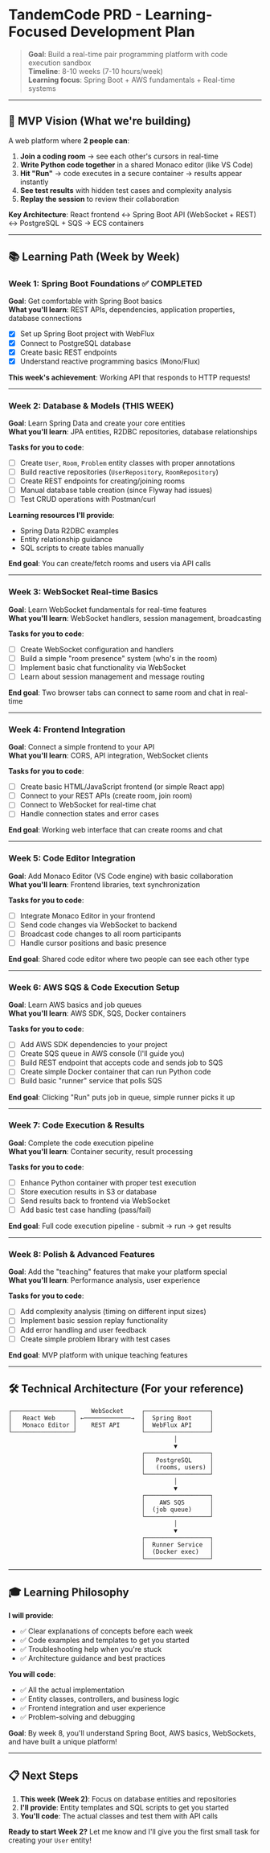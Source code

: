 # TandemCode PRD - Learning-Focused Development Plan

> **Goal**: Build a real-time pair programming platform with code execution sandbox  
> **Timeline**: 8-10 weeks (7-10 hours/week)  
> **Learning focus**: Spring Boot + AWS fundamentals + Real-time systems

---

## 🎯 MVP Vision (What we're building)

A web platform where **2 people can**:

1. **Join a coding room** → see each other's cursors in real-time
2. **Write Python code together** in a shared Monaco editor (like VS Code)
3. **Hit "Run"** → code executes in a secure container → results appear instantly
4. **See test results** with hidden test cases and complexity analysis
5. **Replay the session** to review their collaboration

**Key Architecture**: React frontend ↔ Spring Boot API (WebSocket + REST) ↔ PostgreSQL + SQS → ECS containers

---

## 📚 Learning Path (Week by Week)

### **Week 1: Spring Boot Foundations** ✅ COMPLETED

**Goal**: Get comfortable with Spring Boot basics  
**What you'll learn**: REST APIs, dependencies, application properties, database connections

- [x] Set up Spring Boot project with WebFlux
- [x] Connect to PostgreSQL database
- [x] Create basic REST endpoints
- [x] Understand reactive programming basics (Mono/Flux)

**This week's achievement**: Working API that responds to HTTP requests!

---

### **Week 2: Database & Models (THIS WEEK)**

**Goal**: Learn Spring Data and create your core entities  
**What you'll learn**: JPA entities, R2DBC repositories, database relationships

**Tasks for you to code**:

- [ ] Create `User`, `Room`, `Problem` entity classes with proper annotations
- [ ] Build reactive repositories (`UserRepository`, `RoomRepository`)
- [ ] Create REST endpoints for creating/joining rooms
- [ ] Manual database table creation (since Flyway had issues)
- [ ] Test CRUD operations with Postman/curl

**Learning resources I'll provide**:

- Spring Data R2DBC examples
- Entity relationship guidance
- SQL scripts to create tables manually

**End goal**: You can create/fetch rooms and users via API calls

---

### **Week 3: WebSocket Real-time Basics**

**Goal**: Learn WebSocket fundamentals for real-time features  
**What you'll learn**: WebSocket handlers, session management, broadcasting

**Tasks for you to code**:

- [ ] Create WebSocket configuration and handlers
- [ ] Build a simple "room presence" system (who's in the room)
- [ ] Implement basic chat functionality via WebSocket
- [ ] Learn about session management and message routing

**End goal**: Two browser tabs can connect to same room and chat in real-time

---

### **Week 4: Frontend Integration**

**Goal**: Connect a simple frontend to your API  
**What you'll learn**: CORS, API integration, WebSocket clients

**Tasks for you to code**:

- [ ] Create basic HTML/JavaScript frontend (or simple React app)
- [ ] Connect to your REST APIs (create room, join room)
- [ ] Connect to WebSocket for real-time chat
- [ ] Handle connection states and error cases

**End goal**: Working web interface that can create rooms and chat

---

### **Week 5: Code Editor Integration**

**Goal**: Add Monaco Editor (VS Code engine) with basic collaboration  
**What you'll learn**: Frontend libraries, text synchronization

**Tasks for you to code**:

- [ ] Integrate Monaco Editor in your frontend
- [ ] Send code changes via WebSocket to backend
- [ ] Broadcast code changes to all room participants
- [ ] Handle cursor positions and basic presence

**End goal**: Shared code editor where two people can see each other type

---

### **Week 6: AWS SQS & Code Execution Setup**

**Goal**: Learn AWS basics and job queues  
**What you'll learn**: AWS SDK, SQS, Docker containers

**Tasks for you to code**:

- [ ] Add AWS SDK dependencies to your project
- [ ] Create SQS queue in AWS console (I'll guide you)
- [ ] Build REST endpoint that accepts code and sends job to SQS
- [ ] Create simple Docker container that can run Python code
- [ ] Build basic "runner" service that polls SQS

**End goal**: Clicking "Run" puts job in queue, simple runner picks it up

---

### **Week 7: Code Execution & Results**

**Goal**: Complete the code execution pipeline  
**What you'll learn**: Container security, result processing

**Tasks for you to code**:

- [ ] Enhance Python container with proper test execution
- [ ] Store execution results in S3 or database
- [ ] Send results back to frontend via WebSocket
- [ ] Add basic test case handling (pass/fail)

**End goal**: Full code execution pipeline - submit → run → get results

---

### **Week 8: Polish & Advanced Features**

**Goal**: Add the "teaching" features that make your platform special  
**What you'll learn**: Performance analysis, user experience

**Tasks for you to code**:

- [ ] Add complexity analysis (timing on different input sizes)
- [ ] Implement basic session replay functionality
- [ ] Add error handling and user feedback
- [ ] Create simple problem library with test cases

**End goal**: MVP platform with unique teaching features

---

## 🛠️ Technical Architecture (For your reference)

```
┌─────────────────┐    WebSocket     ┌──────────────────┐
│   React Web     │ ←─────────────→  │  Spring Boot     │
│   Monaco Editor │    REST API      │  WebFlux API     │
└─────────────────┘                  └──────────────────┘
                                              │
                                              ▼
                                     ┌──────────────────┐
                                     │   PostgreSQL     │
                                     │   (rooms, users) │
                                     └──────────────────┘
                                              │
                                              ▼
                                     ┌──────────────────┐
                                     │    AWS SQS       │
                                     │  (job queue)     │
                                     └──────────────────┘
                                              │
                                              ▼
                                     ┌──────────────────┐
                                     │  Runner Service  │
                                     │  (Docker exec)   │
                                     └──────────────────┘
```

---

## 🎓 Learning Philosophy

**I will provide**:

- ✅ Clear explanations of concepts before each week
- ✅ Code examples and templates to get you started
- ✅ Troubleshooting help when you're stuck
- ✅ Architecture guidance and best practices

**You will code**:

- ✅ All the actual implementation
- ✅ Entity classes, controllers, and business logic
- ✅ Frontend integration and user experience
- ✅ Problem-solving and debugging

**Goal**: By week 8, you'll understand Spring Boot, AWS basics, WebSockets, and have built a unique platform!

---

## 📋 Next Steps

1. **This week (Week 2)**: Focus on database entities and repositories
2. **I'll provide**: Entity templates and SQL scripts to get you started
3. **You'll code**: The actual classes and test them with API calls

**Ready to start Week 2?** Let me know and I'll give you the first small task for creating your `User` entity!
